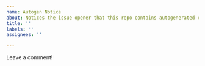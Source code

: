 ```yaml
---
name: Autogen Notice
about: Notices the issue opener that this repo contains autogenerated code
title: ''
labels: ''
assignees: ''

---
```

Leave a comment!